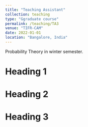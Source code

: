 ```yaml
---
title: "Teaching Assistant"
collection: teaching
type: "Ggraduate course"
permalink: /teaching/TA3
venue: "TIFR-CAM"
date: 2022-01-01
location: "Bangalore, India"
---
```


Probability Theory in winter semester.

Heading 1
======

Heading 2
======

Heading 3
======
